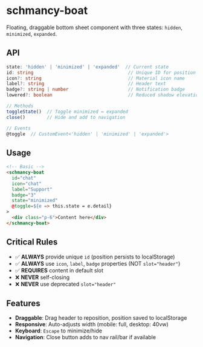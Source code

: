 # schmancy-boat


Floating, draggable bottom sheet component with three states: `hidden`, `minimized`, `expanded`.

## API

```typescript
state: 'hidden' | 'minimized' | 'expanded'  // Current state
id: string                                   // Unique ID for position persistence
icon?: string                                // Material icon name
label?: string                               // Header text
badge?: string | number                      // Notification badge
lowered?: boolean                            // Reduced shadow elevation

// Methods
toggleState()  // Toggle minimized ↔ expanded
close()        // Hide and add to navigation

// Events
@toggle  // CustomEvent<'hidden' | 'minimized' | 'expanded'>
```

## Usage

```html
<!-- Basic -->
<schmancy-boat
  id="chat"
  icon="chat"
  label="Support"
  badge="3"
  state="minimized"
  @toggle=${e => this.state = e.detail}
>
  <div class="p-6">Content here</div>
</schmancy-boat>
```

## Critical Rules

- ✅ **ALWAYS** provide unique `id` (position persists to localStorage)
- ✅ **ALWAYS** use `icon`, `label`, `badge` properties (NOT `slot="header"`)
- ✅ **REQUIRES** content in default slot
- ❌ **NEVER** self-closing
- ❌ **NEVER** use deprecated `slot="header"`

## Features

- **Draggable**: Drag header to reposition, position saved to localStorage
- **Responsive**: Auto-adjusts width (mobile: full, desktop: 40vw)
- **Keyboard**: `Escape` to minimize/hide
- **Navigation**: Close button adds to nav rail/bar if available
